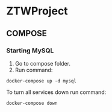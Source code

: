 # ZTWProject

## COMPOSE
### Starting MySQL
1. Go to compose folder.
2. Run command:
```
docker-compose up -d mysql
```
To turn all services down run command:
```
docker-compose down
```